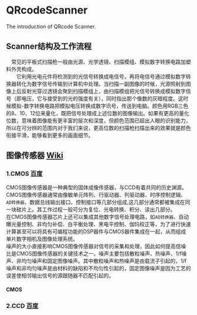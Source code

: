 # QRcodeScanner
The introduction of QRcode Scanner.

## Scanner结构及工作流程
&emsp;常见的平板式扫描枪一般由光源、光学透镜、扫描模组、模拟数字转换电路加塑料外壳构成。<br>
&emsp;&emsp;它利用光电元件将检测到的光信号转换成电信号，再将电信号通过模拟数字转换器转化为数字信号传输到计算机中处理。当扫描一副图像的时候，光源照射到图像上后反射光穿过透镜会聚到扫描模组上，由扫描模组把光信号转换成模拟数字信号（即电压，它与接受到的光的强度有关），同时指出那个像数的灰暗程度。这时候模拟-数字转换电路把模拟电压转换成数字讯号，传送到电脑。颜色用RGB三色的8、10、12位来量化，既把信号处理成上述位数的图像输出。如果有更高的量化位数，意味着图像能有更丰富的层次和深度，但颜色范围已超出人眼的识别能力，所以在可分辨的范围内对于我们来说，更高位数的扫描枪扫描出来的效果就是颜色衔接平滑，能够看到更多的画面细节。
## 图像传感器 [Wiki](https://zh.wikipedia.org/wiki/%E5%9B%BE%E5%83%8F%E4%BC%A0%E6%84%9F%E5%99%A8)
### 1.CMOS [百度](https://baike.baidu.com/item/CMOS%E5%9B%BE%E5%83%8F%E4%BC%A0%E6%84%9F%E5%99%A8)
  CMOS图像传感器是一种典型的固体成像传感器，与CCD有着共同的历史渊源。CMOS图像传感器通常由像敏单元阵列、行驱动器、列驱动器、时序控制逻辑、`AD转换器`、数据总线输出接口、控制接口等几部分组成,这几部分通常都被集成在同一块硅片上。其工作过程一般可分为复位、光电转换、积分、读出几部分。<br>
  在CMOS图像传感器芯片上还可以集成其他数字信号处理电路，如`AD转换器`、自动曝光量控制、非均匀补偿、白平衡处理、黑电平控制、伽玛校正等，为了进行快速计算甚至可以将具有可编程功能的DSP器件与CMOS器件集成在一起，从而组成单片数字相机及图像处理系统。<br>
  噪声的大小直接影响CMOS图像传感器对信号的采集和处理，因此如何提高信噪比是CMOS图像传感器的关键技术之一。噪声主要包括散粒噪声、热噪声、1/f噪声、非均匀噪声和固定图像噪声。其中散粒噪声和热噪声是由载流子引起的，1/f噪声和非均匀噪声是由材料的缺陷和不均匀性引起的，固定图像噪声是因为工艺的误差使相邻输出信号的源跟随器不匹配引起的。
#### CMOS
### 2.CCD [百度](https://baike.baidu.com/item/CCD%E5%9B%BE%E5%83%8F%E4%BC%A0%E6%84%9F%E5%99%A8)
